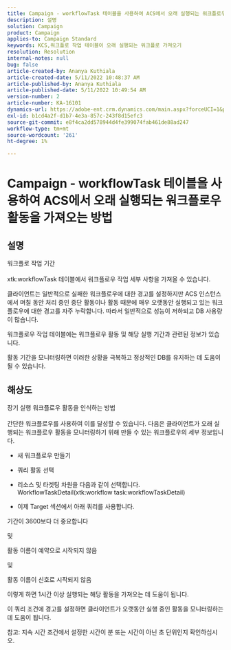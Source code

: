```yaml
---
title: Campaign - workflowTask 테이블을 사용하여 ACS에서 오래 실행되는 워크플로우 활동을 가져오는 방법
description: 설명
solution: Campaign
product: Campaign
applies-to: Campaign Standard
keywords: KCS,워크플로 작업 테이블이 오래 실행되는 워크플로 가져오기
resolution: Resolution
internal-notes: null
bug: false
article-created-by: Ananya Kuthiala
article-created-date: 5/11/2022 10:48:37 AM
article-published-by: Ananya Kuthiala
article-published-date: 5/11/2022 10:49:54 AM
version-number: 2
article-number: KA-16101
dynamics-url: https://adobe-ent.crm.dynamics.com/main.aspx?forceUCI=1&pagetype=entityrecord&etn=knowledgearticle&id=d72bffe3-17d1-ec11-a7b5-0022480a8e40
exl-id: b1cd4a2f-d1b7-4e3a-857c-243f8d15efc3
source-git-commit: e8f4ca2dd578944d4fe399074fab461de88ad247
workflow-type: tm+mt
source-wordcount: '261'
ht-degree: 1%

---
```


# Campaign - workflowTask 테이블을 사용하여 ACS에서 오래 실행되는 워크플로우 활동을 가져오는 방법

## 설명

워크플로 작업 기간<br><br>
xtk:workflowTask 테이블에서 워크플로우 작업 세부 사항을 가져올 수 있습니다.

클라이언트는 일반적으로 실패한 워크플로우에 대한 경고를 설정하지만 ACS 인스턴스에서 며칠 동안 처리 중인 중단 활동이나 활동 때문에 매우 오랫동안 실행되고 있는 워크플로우에 대한 경고를 자주 누락합니다.
따라서 일반적으로 성능이 저하되고 DB 사용량이 많습니다.


워크플로우 작업 테이블에는 워크플로우 활동 및 해당 실행 기간과 관련된 정보가 있습니다.

활동 기간을 모니터링하면 이러한 상황을 극복하고 정상적인 DB를 유지하는 데 도움이 될 수 있습니다.


## 해상도

장기 실행 워크플로우 활동을 인식하는 방법<br><br>
간단한 워크플로우를 사용하여 이를 달성할 수 있습니다. 다음은 클라이언트가 오래 실행되는 워크플로우 활동을 모니터링하기 위해 만들 수 있는 워크플로우의 세부 정보입니다.

- 새 워크플로우 만들기

- 쿼리 활동 선택

- 리소스 및 타겟팅 차원을 다음과 같이 선택합니다. WorkflowTaskDetail(xtk:workflow task:workflowTaskDetail)

- 이제 Target 섹션에서 아래 쿼리를 사용합니다.

기간이 3600보다 더 중요합니다

및

활동 이름이 예약으로 시작되지 않음

및

활동 이름이 신호로 시작되지 않음



이렇게 하면 1시간 이상 실행되는 해당 활동을 가져오는 데 도움이 됩니다.

이 쿼리 조건에 경고를 설정하면 클라이언트가 오랫동안 실행 중인 활동을 모니터링하는 데 도움이 됩니다.

참고: 지속 시간 조건에서 설정한 시간이 분 또는 시간이 아닌 초 단위인지 확인하십시오.

